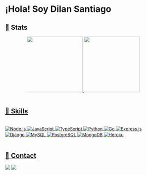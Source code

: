 # ¡Hola! Soy Dilan Santiago

## 📝 Stats

<div align="center">
  <a href="https://github.com/DilanAriza">
  <img height="180em" src="https://github-readme-stats.vercel.app/api?username=DilanAriza&show_icons=true&theme=dark&include_all_commits=true&count_private=true"/>
  <img height="180em" src="https://github-readme-stats.vercel.app/api/top-langs/?username=DilanAriza&layout=compact&langs_count=20&theme=dark"/>
</div>
<br>
  
## 🚀 Skills
  
<div style="display: inline_block"><br>
  <img align="center" alt="Node.js" src="https://img.shields.io/badge/Node.js-43853D?style=for-the-badge&logo=node.js&logoColor=white">
  <img align="center" alt="JavaScript" src="https://img.shields.io/badge/JavaScript-323330?style=for-the-badge&logo=javascript&logoColor=F7DF1E">
  <img align="center" alt="TypeScript" src="https://img.shields.io/badge/TypeScript-007ACC?style=for-the-badge&logo=typescript&logoColor=white">
  <img align="center" alt="Python" src="https://img.shields.io/badge/Python-14354C?style=for-the-badge&logo=python&logoColor=white">
  <img align="center" alt="Go" src="https://img.shields.io/badge/Go-00ADD8?style=for-the-badge&logo=go&logoColor=white">
  <img align="center" alt="Express.js" src="https://img.shields.io/badge/Express.js-404D59?style=for-the-badge">
  <img align="center" alt="Django" src="https://img.shields.io/badge/Django-092E20?style=for-the-badge&logo=django&logoColor=white">
  <img align="center" alt="MySQL" src="https://img.shields.io/badge/MySQL-00000F?style=for-the-badge&logo=mysql&logoColor=white">
  <img align="center" alt="PostgreSQL" src="https://img.shields.io/badge/PostgreSQL-316192?style=for-the-badge&logo=postgresql&logoColor=white">
  <img align="center" alt="MongoDB" src="https://img.shields.io/badge/MongoDB-4EA94B?style=for-the-badge&logo=mongodb&logoColor=white">
  <img align="center" alt="Heroku" src="https://img.shields.io/badge/Heroku-430098?style=for-the-badge&logo=heroku&logoColor=white">
</div>
<br>

  
## 📱 Contact
<div>
  <a href="https://www.linkedin.com/in/dilan-santiago-ariza-canon-722a471b1/" target="_blank"><img src="https://img.shields.io/badge/-LinkedIn-%230077B5?style=for-the-badge&logo=linkedin&logoColor=white" target="_blank"></a> 
  <a href="mailto:dilansantiagoariza@gmail.com" target="_blank"><img src="https://img.shields.io/badge/Gmail-D14836?style=for-the-badge&logo=gmail&logoColor=white" target="_blank"></a> 
</div>
